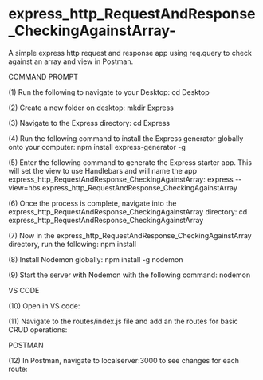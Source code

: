 # express_http_RequestAndResponse_CheckingAgainstArray-
A simple express http request and response app using req.query to check against an array and view in Postman. 

COMMAND PROMPT

(1) Run the following to navigate to your Desktop: cd Desktop

(2) Create a new folder on desktop: mkdir Express

(3) Navigate to the Express directory: cd Express

(4) Run the following command to install the Express generator globally onto your computer: npm install express-generator -g

(5) Enter the following command to generate the Express starter app. This will set the view to use Handlebars and will name the app express_http_RequestAndResponse_CheckingAgainstArray: express --view=hbs express_http_RequestAndResponse_CheckingAgainstArray 

(6) Once the process is complete, navigate into the express_http_RequestAndResponse_CheckingAgainstArray directory: cd express_http_RequestAndResponse_CheckingAgainstArray  

(7) Now in the express_http_RequestAndResponse_CheckingAgainstArray directory, run the following: npm install

(8) Install Nodemon globally: npm install -g nodemon

(9) Start the server with Nodemon with the following command: nodemon

VS CODE

(10) Open in VS code: 

(11) Navigate to the routes/index.js file and add an the routes for basic CRUD operations: 



POSTMAN

(12) In Postman, navigate to localserver:3000 to see changes for each route:


